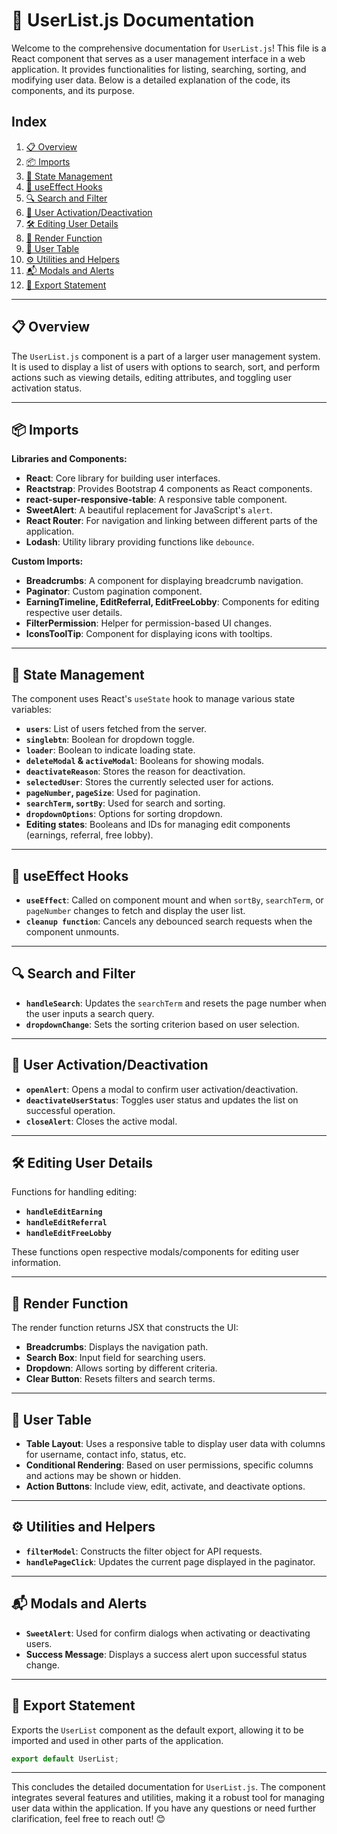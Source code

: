 # 📄 UserList.js Documentation

Welcome to the comprehensive documentation for `UserList.js`! This file is a React component that serves as a user management interface in a web application. It provides functionalities for listing, searching, sorting, and modifying user data. Below is a detailed explanation of the code, its components, and its purpose.

## Index

1. [📋 Overview](#overview)
2. [📦 Imports](#imports)
3. [🔧 State Management](#state-management)
4. [📜 useEffect Hooks](#useeffect-hooks)
5. [🔍 Search and Filter](#search-and-filter)
6. [🔄 User Activation/Deactivation](#user-activationdeactivation)
7. [🛠️ Editing User Details](#editing-user-details)
8. [🧩 Render Function](#render-function)
9. [👥 User Table](#user-table)
10. [⚙️ Utilities and Helpers](#utilities-and-helpers)
11. [📬 Modals and Alerts](#modals-and-alerts)
12. [📜 Export Statement](#export-statement)

---

## 📋 Overview

The `UserList.js` component is a part of a larger user management system. It is used to display a list of users with options to search, sort, and perform actions such as viewing details, editing attributes, and toggling user activation status.

---

## 📦 Imports

**Libraries and Components:**

- **React**: Core library for building user interfaces.
- **Reactstrap**: Provides Bootstrap 4 components as React components.
- **react-super-responsive-table**: A responsive table component.
- **SweetAlert**: A beautiful replacement for JavaScript's `alert`.
- **React Router**: For navigation and linking between different parts of the application.
- **Lodash**: Utility library providing functions like `debounce`.

**Custom Imports:**

- **Breadcrumbs**: A component for displaying breadcrumb navigation.
- **Paginator**: Custom pagination component.
- **EarningTimeline, EditReferral, EditFreeLobby**: Components for editing respective user details.
- **FilterPermission**: Helper for permission-based UI changes.
- **IconsToolTip**: Component for displaying icons with tooltips.

---

## 🔧 State Management

The component uses React's `useState` hook to manage various state variables:

- **`users`**: List of users fetched from the server.
- **`singlebtn`**: Boolean for dropdown toggle.
- **`loader`**: Boolean to indicate loading state.
- **`deleteModal` & `activeModal`**: Booleans for showing modals.
- **`deactivateReason`**: Stores the reason for deactivation.
- **`selectedUser`**: Stores the currently selected user for actions.
- **`pageNumber`, `pageSize`**: Used for pagination.
- **`searchTerm`, `sortBy`**: Used for search and sorting.
- **`dropdownOptions`**: Options for sorting dropdown.
- **Editing states**: Booleans and IDs for managing edit components (earnings, referral, free lobby).

---

## 📜 useEffect Hooks

- **`useEffect`**: Called on component mount and when `sortBy`, `searchTerm`, or `pageNumber` changes to fetch and display the user list.
- **`cleanup function`**: Cancels any debounced search requests when the component unmounts.

---

## 🔍 Search and Filter

- **`handleSearch`**: Updates the `searchTerm` and resets the page number when the user inputs a search query.
- **`dropdownChange`**: Sets the sorting criterion based on user selection.

---

## 🔄 User Activation/Deactivation

- **`openAlert`**: Opens a modal to confirm user activation/deactivation.
- **`deactivateUserStatus`**: Toggles user status and updates the list on successful operation.
- **`closeAlert`**: Closes the active modal.

---

## 🛠️ Editing User Details

Functions for handling editing:

- **`handleEditEarning`**
- **`handleEditReferral`**
- **`handleEditFreeLobby`**

These functions open respective modals/components for editing user information.

---

## 🧩 Render Function

The render function returns JSX that constructs the UI:

- **Breadcrumbs**: Displays the navigation path.
- **Search Box**: Input field for searching users.
- **Dropdown**: Allows sorting by different criteria.
- **Clear Button**: Resets filters and search terms.

---

## 👥 User Table

- **Table Layout**: Uses a responsive table to display user data with columns for username, contact info, status, etc.
- **Conditional Rendering**: Based on user permissions, specific columns and actions may be shown or hidden.
- **Action Buttons**: Include view, edit, activate, and deactivate options.

---

## ⚙️ Utilities and Helpers

- **`filterModel`**: Constructs the filter object for API requests.
- **`handlePageClick`**: Updates the current page displayed in the paginator.

---

## 📬 Modals and Alerts

- **`SweetAlert`**: Used for confirm dialogs when activating or deactivating users.
- **Success Message**: Displays a success alert upon successful status change.

---

## 📜 Export Statement

Exports the `UserList` component as the default export, allowing it to be imported and used in other parts of the application.

```javascript
export default UserList;
```

---

This concludes the detailed documentation for `UserList.js`. The component integrates several features and utilities, making it a robust tool for managing user data within the application. If you have any questions or need further clarification, feel free to reach out! 😊